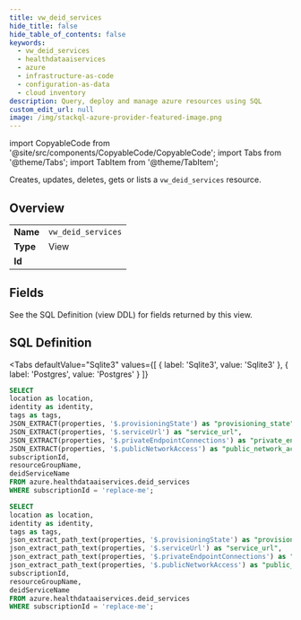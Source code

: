 ```yaml
--- 
title: vw_deid_services
hide_title: false
hide_table_of_contents: false
keywords:
  - vw_deid_services
  - healthdataaiservices
  - azure
  - infrastructure-as-code
  - configuration-as-data
  - cloud inventory
description: Query, deploy and manage azure resources using SQL
custom_edit_url: null
image: /img/stackql-azure-provider-featured-image.png
---
```


import CopyableCode from '@site/src/components/CopyableCode/CopyableCode';
import Tabs from '@theme/Tabs';
import TabItem from '@theme/TabItem';

Creates, updates, deletes, gets or lists a <code>vw_deid_services</code> resource.

## Overview
<table><tbody>
<tr><td><b>Name</b></td><td><code>vw_deid_services</code></td></tr>
<tr><td><b>Type</b></td><td>View</td></tr>
<tr><td><b>Id</b></td><td><CopyableCode code="azure.healthdataaiservices.vw_deid_services" /></td></tr>
</tbody></table>

## Fields

See the SQL Definition (view DDL) for fields returned by this view.

## SQL Definition

<Tabs
defaultValue="Sqlite3"
values={[
{ label: 'Sqlite3', value: 'Sqlite3' },
{ label: 'Postgres', value: 'Postgres' }
]}
>
<TabItem value="Sqlite3">

```sql
SELECT
location as location,
identity as identity,
tags as tags,
JSON_EXTRACT(properties, '$.provisioningState') as "provisioning_state",
JSON_EXTRACT(properties, '$.serviceUrl') as "service_url",
JSON_EXTRACT(properties, '$.privateEndpointConnections') as "private_endpoint_connections",
JSON_EXTRACT(properties, '$.publicNetworkAccess') as "public_network_access",
subscriptionId,
resourceGroupName,
deidServiceName
FROM azure.healthdataaiservices.deid_services
WHERE subscriptionId = 'replace-me';
```

</TabItem>
<TabItem value="Postgres">

```sql
SELECT
location as location,
identity as identity,
tags as tags,
json_extract_path_text(properties, '$.provisioningState') as "provisioning_state",
json_extract_path_text(properties, '$.serviceUrl') as "service_url",
json_extract_path_text(properties, '$.privateEndpointConnections') as "private_endpoint_connections",
json_extract_path_text(properties, '$.publicNetworkAccess') as "public_network_access",
subscriptionId,
resourceGroupName,
deidServiceName
FROM azure.healthdataaiservices.deid_services
WHERE subscriptionId = 'replace-me';
```

</TabItem>
</Tabs>
